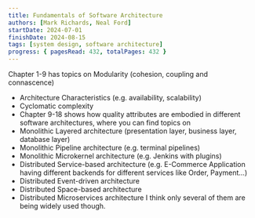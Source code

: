 ```yaml
---
title: Fundamentals of Software Architecture
authors: [Mark Richards, Neal Ford]
startDate: 2024-07-01
finishDate: 2024-08-15
tags: [system design, software architecture]
progress: { pagesRead: 432, totalPages: 432 }
---
```

Chapter 1-9 has topics on
Modularity (cohesion, coupling and connascence)
- Architecture Characteristics (e.g. availability, scalability)
- Cyclomatic complexity
- Chapter 9-18 shows how quality attributes are embodied in different software architectures, where you can find topics on 
- Monolithic Layered architecture (presentation layer, business layer, database layer) 
- Monolithic Pipeline architecture (e.g. terminal pipelines)
- Monolithic Microkernel architecture (e.g. Jenkins with plugins)
- Distributed Service-based architecture (e.g. E-Commerce Application having different backends for different services like Order, Payment…)
- Distributed Event-driven architecture
- Distributed Space-based architecture
- Distributed Microservices architecture
I think only several of them are being widely used though.

